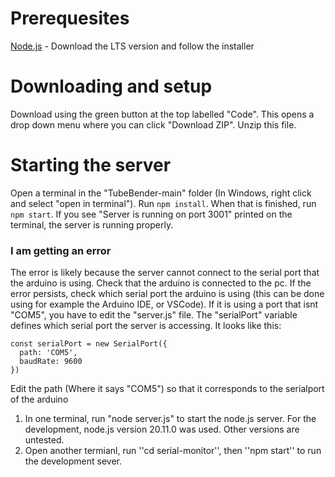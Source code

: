 # Prerequesites
[Node.js](https://nodejs.org/en) - Download the LTS version and follow the installer

# Downloading and setup
Download using the green button at the top labelled "Code". This opens a drop down menu where you can click "Download ZIP". Unzip this file.

# Starting the server
Open a terminal in the "TubeBender-main" folder (In Windows, right click and select "open in terminal"). Run `npm install`. When that is finished, run `npm start`. If you see "Server is running on port 3001" printed on the terminal, the server is running properly.

### I am getting an error

The error is likely because the server cannot connect to the serial port that the arduino is using. Check that the arduino is connected to the pc. If the error persists, check which serial port the arduino is using (this can be done using for example the Arduino IDE, or VSCode). If it is using a port that isnt "COM5", you have to edit the "server.js" file. The "serialPort" variable defines which serial port the server is accessing. It looks like this:

```
const serialPort = new SerialPort({
  path: 'COM5',
  baudRate: 9600
})
```

Edit the path (Where it says "COM5") so that it corresponds to the serialport of the arduino



1. In one terminal, run "node server.js" to start the node.js server. For the development, node.js version 20.11.0 was used. Other versions are untested.
2. Open another termianl, run ''cd serial-monitor'', then ''npm start'' to run the development sever.

